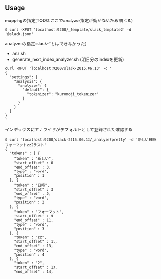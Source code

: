 
## Usage


mappingの指定(TODO:ここでanalyzer指定が効かないため調べる)

```
$ curl -XPUT 'localhost:9200/_template/slack_template2' -d '@slack.json'
```


analyzerの指定(slack-*とはできなかった)

- ana.sh
- generate_next_index_analyzer.sh (明日分のindexを更新)

```
curl -XPUT 'localhost:9200/slack-2015.06.13' -d '
{
  "settings": {
    "analysis": {
      "analyzer": {
        "default": {
          "tokenizer": "kuromoji_tokenizer"
        }
      }
    }
  }
}
'
```


インデックスにアナライザがデフォルトとして登録された確認する
```
$ curl 'localhost:9200/slack-2015.06.13/_analyze?pretty' -d '新しい日時フォーマットzz2テスト'
{
  "tokens" : [ {
    "token" : "新しい",
    "start_offset" : 0,
    "end_offset" : 3,
    "type" : "word",
    "position" : 1
  }, {
    "token" : "日時",
    "start_offset" : 3,
    "end_offset" : 5,
    "type" : "word",
    "position" : 2
  }, {
    "token" : "フォーマット",
    "start_offset" : 5,
    "end_offset" : 11,
    "type" : "word",
    "position" : 3
  }, {
    "token" : "zz",
    "start_offset" : 11,
    "end_offset" : 13,
    "type" : "word",
    "position" : 4
  }, {
    "token" : "2",
    "start_offset" : 13,
    "end_offset" : 14,
```
